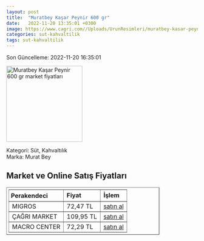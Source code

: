 ```yaml
---
layout: post
title:  "Muratbey Kaşar Peynir 600 gr"
date:   2022-11-20 13:35:01 +0300
image: https://www.cagri.com//Uploads/UrunResimleri/muratbey-kasar-peynir-500-gr-2-9e4a.jpg
categories: sut-kahvaltilik
tags: sut-kahvaltilik
---
```


Son Güncelleme: 2022-11-20 16:35:01

<img src="https://www.cagri.com//Uploads/UrunResimleri/muratbey-kasar-peynir-500-gr-2-9e4a.jpg" width="200" alt="Muratbey Kaşar Peynir 600 gr market fiyatları" />

Kategori: Süt, Kahvaltılık
<br />
Marka: Murat Bey

<h2>Market ve Online Satış Fiyatları</h2>

<table border="1" style="padding: 5px;width:80%;">
  <tr>
    <td style="padding: 5px;"><strong>Perakendeci</strong></td>
    <td><strong>Fiyat</strong></td>
    <td><strong>İşlem</strong></td>
  </tr>
  <tr>
              <td title="Migros">MIGROS</td>
              <td>72,47 TL</td>
              <td><a title="Migros" target="_blank" href="https://www.migros.com.tr/muratbey-taze-kasar-peyniri-600-g-p-9a3f62">satın al</a></td>
            </tr><tr>
              <td title="Çağrı Market">ÇAĞRI MARKET</td>
              <td>109,95 TL</td>
              <td><a title="Çağrı Market" target="_blank" href="https://www.cagri.com/muratbey-kasar-peynir-600-gr">satın al</a></td>
            </tr><tr>
              <td title="Macro Center">MACRO CENTER</td>
              <td>72,29 TL</td>
              <td><a title="Macro Center" target="_blank" href="https://www.macrocenter.com.tr/muratbey-taze-kasar-peyniri-600-g-p-9a3f62">satın al</a></td>
            </tr>
</table>
